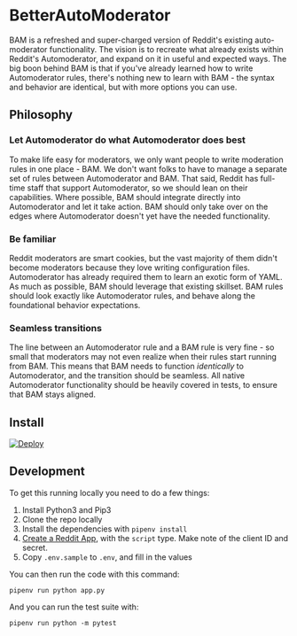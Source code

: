# BetterAutoModerator

BAM is a refreshed and super-charged version of Reddit's existing auto-moderator functionality. The vision is to recreate what already exists within Reddit's Automoderator, and expand on it in useful and expected ways. The big boon behind BAM is that if you've already learned how to write Automoderator rules, there's nothing new to learn with BAM - the syntax and behavior are identical, but with more options you can use.

## Philosophy

### Let Automoderator do what Automoderator does best

To make life easy for moderators, we only want people to write moderation rules in one place - BAM. We don't want folks to have to manage a separate set of rules between Automoderator and BAM. That said, Reddit has full-time staff that support Automoderator, so we should lean on their capabilities. Where possible, BAM should integrate directly into Automoderator and let it take action. BAM should only take over on the edges where Automoderator doesn't yet have the needed functionality.

### Be familiar

Reddit moderators are smart cookies, but the vast majority of them didn't become moderators because they love writing configuration files. Automoderator has already required them to learn an exotic form of YAML. As much as possible, BAM should leverage that existing skillset. BAM rules should look exactly like Automoderator rules, and behave along the foundational behavior expectations.

### Seamless transitions

The line between an Automoderator rule and a BAM rule is very fine - so small that moderators may not even realize when their rules start running from BAM. This means that BAM needs to function _identically_ to Automoderator, and the transition should be seamless. All native Automoderator functionality should be heavily covered in tests, to ensure that BAM stays aligned.

## Install

[![Deploy](https://www.herokucdn.com/deploy/button.svg)](https://heroku.com/deploy)

## Development

To get this running locally you need to do a few things:

1. Install Python3 and Pip3
2. Clone the repo locally
3. Install the dependencies with `pipenv install`
4. [Create a Reddit App](https://www.reddit.com/prefs/apps), with the `script` type. Make note of the client ID and secret.
5. Copy `.env.sample` to `.env`, and fill in the values

You can then run the code with this command:

    pipenv run python app.py

And you can run the test suite with:

    pipenv run python -m pytest
